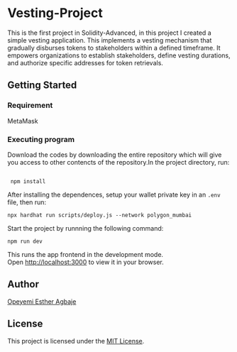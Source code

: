 # Vesting-Project

This is the first project in Solidity-Advanced, in this project I created a simple vesting application. This implements a vesting mechanism that gradually disburses tokens to stakeholders within a defined timeframe. It empowers organizations to establish stakeholders, define vesting durations, and authorize specific addresses for token retrievals.

## Getting Started

### Requirement

MetaMask

### Executing program

Download the codes by downloading the entire repository which will give you access to other contencts of the repository.In the project directory,  run:

```shell

 npm install

```

After installing the dependences, setup your wallet private key in an `.env` file, then run:

```shell
npx hardhat run scripts/deploy.js --network polygon_mumbai
```

Start the project by runnning the following command:

```shell
npm run dev
```

This runs the app frontend in the development mode.\
Open [http://localhost:3000](http://localhost:3000) to view it in your browser.

## Author

[Opeyemi Esther Agbaje](https://github.com/esteriella)

## License

This project is licensed under the [MIT License](LICENSE).
